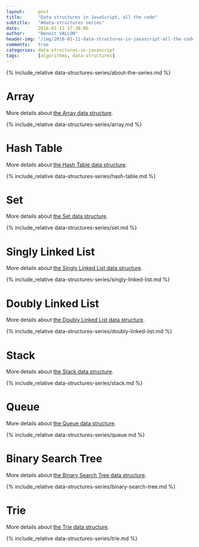 ```yaml
---
layout:     post
title:      "Data structures in JavaScript, all the code"
subtitle:   "#data-structures series"
date:       2016-01-11 17:38:06
author:     "Benoit VALLON"
header-img: "/img/2016-01-11-data-structures-in-javascript-all-the-code/post-data-structures-in-javascript-all-the-code.jpg"
comments:   true
categories: data-structures-in-javascript
tags:       [algorithms, data-structures]
---
```


{% include_relative data-structures-series/about-the-series.md %}

# Array

More details about [the Array data structure](/data-structures-in-javascript/the-array-data-structure).

{% include_relative data-structures-series/array.md %}

# Hash Table

More details about [the Hash Table data structure](/data-structures-in-javascript/the-hash-table-data-structure).

{% include_relative data-structures-series/hash-table.md %}

# Set

More details about [the Set data structure](/data-structures-in-javascript/the-set-data-structure).

{% include_relative data-structures-series/set.md %}

# Singly Linked List

More details about [the Singly Linked List data structure](/data-structures-in-javascript/the-singly-linked-list-data-structure).

{% include_relative data-structures-series/singly-linked-list.md %}

# Doubly Linked List

More details about [the Doubly Linked List data structure](/data-structures-in-javascript/the-doubly-linked-list-data-structure).

{% include_relative data-structures-series/doubly-linked-list.md %}

# Stack

More details about [the Stack data structure](/data-structures-in-javascript/the-stack-data-structure).

{% include_relative data-structures-series/stack.md %}

# Queue

More details about [the Queue data structure](/data-structures-in-javascript/the-queue-data-structure).

{% include_relative data-structures-series/queue.md %}

# Binary Search Tree

More details about [the Binary Search Tree data structure](/data-structures-in-javascript/the-binary-search-tree-data-structure).

{% include_relative data-structures-series/binary-search-tree.md %}

# Trie

More details about [the Trie data structure](/data-structures-in-javascript/the-trie-data-structure).

{% include_relative data-structures-series/trie.md %}
